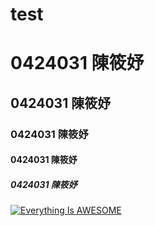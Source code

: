 # test
# 0424031 陳筱妤
## 0424031 陳筱妤
### 0424031 陳筱妤
#### 0424031 陳筱妤
##### 0424031 陳筱妤

[![Everything Is AWESOME](https://dvblobcdn.azureedge.net//Content/Upload/Popular/Images/2017-07/fa2c3d72-7fad-4ccf-9857-e90af952b956_m.jpg)](https://www.youtube.com/watch?v=G9wbgOVdD_0 "Everything Is AWESOME")

